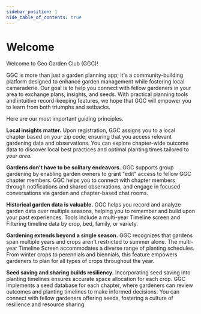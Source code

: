 ```yaml
---
sidebar_position: 1
hide_table_of_contents: true
---
```


# Welcome

Welcome to Geo Garden Club (GGC)!  

GGC is more than just a garden planning app; it's a community-building platform designed to enhance garden management while fostering local camaraderie. Our goal is to help you connect with fellow gardeners in your area to exchange plans, insights, and seeds. With practical planning tools and intuitive record-keeping features, we hope that GGC will empower you to learn from both triumphs and setbacks.   

Here are our most important guiding principles.

**Local insights matter.**
Upon registration, GGC assigns you to a local chapter based on your zip code, ensuring that you access relevant gardening data and observations. You can explore chapter-wide outcome data to discover local best practices and optimal planting times tailored to _your area._

**Gardens don't have to be solitary endeavors.**
GGC supports group gardening by enabling garden owners to grant "edit" access to fellow GGC chapter members. GGC helps you to connect with chapter members through notifications and shared observations, and engage in focused conversations via garden and chapter-based chat rooms.

**Historical garden data is valuable.**
GGC helps you record and analyze garden data over multiple seasons, helping you to remember and build upon your past experiences. Tools include a multi-year Timeline screen and Filtering timeline data by crop, bed, family, or variety.

**Gardening extends beyond a single season.**
GGC recognizes that gardens span multiple years and crops aren't restricted to summer alone. The multi-year Timeline Screen accommodates a diverse range of planting schedules. From winter crops to perennials and biennials, this feature empowers gardeners to plan for all types of crops throughout the year.

**Seed saving and sharing builds resiliency.**
Incorporating seed saving into planting timelines ensures accurate space allocation for each crop. GGC implements a seed database for each chapter, where gardeners can review outcomes and planting timelines to make informed decisions. You can connect with fellow gardeners offering seeds, fostering a culture of resilience and resource sharing.
